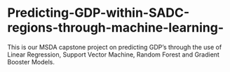 # Predicting-GDP-within-SADC-regions-through-machine-learning-
This is our MSDA capstone project on predicting GDP’s through the use of Linear Regression, Support Vector Machine, Random Forest and Gradient Booster Models.
